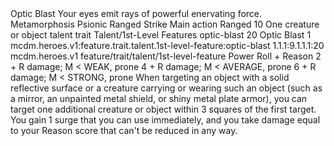 <ability>
  <name>Optic Blast</name>
  <flavor>Your eyes emit rays of powerful enervating force.</flavor>
  <keywords>
    <keyword>Metamorphosis</keyword>
    <keyword>Psionic</keyword>
    <keyword>Ranged</keyword>
    <keyword>Strike</keyword>
  </keywords>
  <type>Main action</type>
  <distance>Ranged 10</distance>
  <target>One creature or object</target>
  <metadata>
    <class>talent</class>
    <feature_type>trait</feature_type>
    <file_dpath>Talent/1st-Level Features</file_dpath>
    <item_id>optic-blast</item_id>
    <item_index>20</item_index>
    <item_name>Optic Blast</item_name>
    <level>1</level>
    <scc>mcdm.heroes.v1:feature.trait.talent.1st-level-feature:optic-blast</scc>
    <scdc>1.1.1:9.1.1.1:20</scdc>
    <source>mcdm.heroes.v1</source>
    <type>feature/trait/talent/1st-level-feature</type>
  </metadata>
  <effects>
    <effect type="roll">
      <roll>Power Roll + Reason</roll>
      <t1>2 + R damage; M &lt; WEAK, prone</t1>
      <t2>4 + R damage; M &lt; AVERAGE, prone</t2>
      <t3>6 + R damage; M &lt; STRONG, prone</t3>
    </effect>
    <effect type="mundane">When targeting an object with a solid reflective surface or a creature carrying or wearing such an object (such as a mirror, an unpainted metal shield, or shiny metal plate armor), you can target one additional creature or object within 3 squares of the first target.</effect>
    <effect type="mundane" name="Strained">You gain 1 surge that you can use immediately, and you take damage equal to your Reason score that can&apos;t be reduced in any way.</effect>
  </effects>
</ability>
